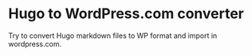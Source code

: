 # Hugo to WordPress.com converter

Try to convert Hugo markdown files to WP format and import in wordpress.com.
